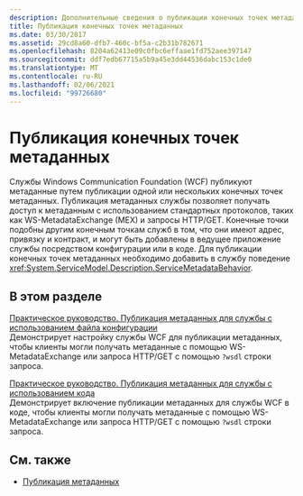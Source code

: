 ```yaml
---
description: Дополнительные сведения о публикации конечных точек метаданных
title: Публикация конечных точек метаданных
ms.date: 03/30/2017
ms.assetid: 29cd8a60-dfb7-460c-bf5a-c2b31b782671
ms.openlocfilehash: 8204a62413e09c0fbc6effaae1fd752aee397147
ms.sourcegitcommit: ddf7edb67715a5b9a45e3dd44536dabc153c1de0
ms.translationtype: MT
ms.contentlocale: ru-RU
ms.lasthandoff: 02/06/2021
ms.locfileid: "99726680"
---
```

# <a name="publishing-metadata-endpoints"></a>Публикация конечных точек метаданных

Службы Windows Communication Foundation (WCF) публикуют метаданные путем публикации одной или нескольких конечных точек метаданных. Публикация метаданных службы позволяет получать доступ к метаданным с использованием стандартных протоколов, таких как WS-MetadataExchange (MEX) и запросы HTTP/GET. Конечные точки подобны другим конечным точкам служб в том, что они имеют адрес, привязку и контракт, и могут быть добавлены в ведущее приложение службы посредством конфигурации или в коде. Для публикации конечных точек метаданных необходимо добавить в службу поведение <xref:System.ServiceModel.Description.ServiceMetadataBehavior>.  
  
## <a name="in-this-section"></a>В этом разделе  

 [Практическое руководство. Публикация метаданных для службы с использованием файла конфигурации](./feature-details/how-to-publish-metadata-for-a-service-using-a-configuration-file.md)  
 Демонстрирует настройку службы WCF для публикации метаданных, чтобы клиенты могли получать метаданные с помощью WS-MetadataExchange или запроса HTTP/GET с помощью `?wsdl` строки запроса.  
  
 [Практическое руководство. Публикация метаданных для службы с использованием кода](./feature-details/how-to-publish-metadata-for-a-service-using-code.md)  
 Демонстрирует включение публикации метаданных для службы WCF в коде, чтобы клиенты могли получать метаданные с помощью WS-MetadataExchange или запроса HTTP/GET с помощью `?wsdl` строки запроса.  
  
## <a name="see-also"></a>См. также

- [Публикация метаданных](./feature-details/publishing-metadata.md)
